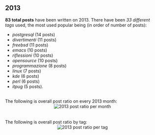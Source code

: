 ## 2013 
**83 total posts** have been written on 2013.
There have been *33 different tags* used, the most
used popular being (in order of number of posts):
 
- *postgresql* (14 posts)  
- *divertimenti* (11 posts)  
- *freebsd* (11 posts)  
- *emacs* (10 posts)  
- *riflessioni* (10 posts)  
- *opensource* (10 posts)  
- *programmazione* (8 posts)  
- *linux* (7 posts)  
- *kde* (6 posts)  
- *perl* (6 posts)  
- *itpug* (5 posts).<br/>
<br/>
The following is overall post ratio on every 2013 month:
<br/>
    <center>
      <img src="/images/stats/_2013-months.png" alt="2013 post ratio per month" />
    </center>
<br/>

<br/>
The following is overall post ratio by tag:
<br/>
  <center>
    <img src="/images/stats/_2013-tags.png" alt="2013 post ratio per tag" />
  </center>
<br/>
